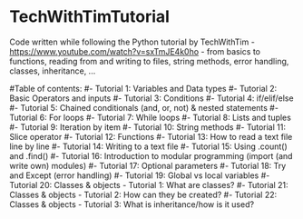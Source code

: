 # TechWithTimTutorial
Code written while following the Python tutorial by TechWithTim - https://www.youtube.com/watch?v=sxTmJE4k0ho - from basics to functions, reading from and writing to files, string methods, error handling, classes, inheritance, ...

#Table of contents:
#- Tutorial  1: Variables and Data types
#- Tutorial  2: Basic Operators and inputs
#- Tutorial  3: Conditions
#- Tutorial  4: if/elif/else
#- Tutorial  5: Chained conditionals (and, or, not) & nested statements
#- Tutorial  6: For loops
#- Tutorial  7: While loops
#- Tutorial  8: Lists and tuples
#- Tutorial  9: Iteration by item
#- Tutorial 10: String methods
#- Tutorial 11: Slice operator
#- Tutorial 12: Functions
#- Tutorial 13: How to read a text file line by line
#- Tutorial 14: Writing to a text file
#- Tutorial 15: Using .count() and .find()
#- Tutorial 16: Introduction to modular programming (import (and write own) modules)
#- Tutorial 17: Optional parameters
#- Tutorial 18: Try and Except (error handling)
#- Tutorial 19: Global vs local variables
#- Tutorial 20: Classes & objects - Tutorial 1: What are classes?
#- Tutorial 21: Classes & objects - Tutorial 2: How can they be created?
#- Tutorial 22: Classes & objects - Tutorial 3: What is inheritance/how is it used?
